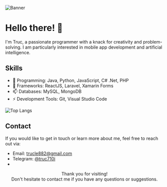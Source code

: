 <!--
**ntruc710i/ntruc710i** is a ✨ _special_ ✨ repository because its `README.md` (this file) appears on your GitHub profile.

Here are some ideas to get you started:

- 🔭 I’m currently working on ...
- 🌱 I’m currently learning ...
- 👯 I’m looking to collaborate on ...
- 🤔 I’m looking for help with ...
- 💬 Ask me about ...
- 📫 How to reach me: ...
- 😄 Pronouns: ...
- ⚡ Fun fact: ...
-->
<!-- Banner -->
![Banner](https://example.com/banner.png)

<!-- Introduction -->
# Hello there! 👋

I'm Truc, a passionate programmer with a knack for creativity and problem-solving. I am particularly interested in mobile app development and artificial intelligence.

<!-- Skills -->
## Skills

- 🌱 Programming: Java, Python, JavaScript, C# .Net, PHP
- 👯 Frameworks: ReactJS, Laravel, Xamarin Forms
- 📫 Databases: MySQL, MongoDB
- ⚡ Development Tools: Git, Visual Studio Code


![Top Langs](https://github-readme-stats.vercel.app/api/top-langs/?username=ntruc710i&layout=compact)
<!-- Contact -->
## Contact

If you would like to get in touch or learn more about me, feel free to reach out via:

- Email: trucle882@gmail.com
- Telegram: [@truc710i](https://t.me/truc710i)
- 
<!-- Footer -->
<p align="center">
    Thank you for visiting!
    <br>
    Don't hesitate to contact me if you have any questions or suggestions.
</p>

